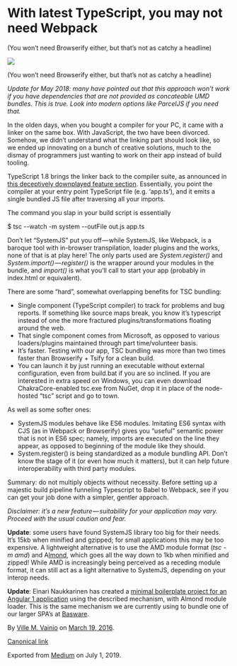 # With latest TypeScript, you may not need Webpack

(You won’t need Browserify either, but that’s not as catchy a headline)

![](https://cdn-images-1.medium.com/max/800/0*DFCZqJ3vRVQ1vzKi.jpg)

(You won’t need Browserify either, but that’s not as catchy a headline)

_Update for May 2018: many have pointed out that this approach won’t work if you have dependencies that are not provided as concateable UMD bundles. This is true. Look into modern options like ParcelJS if you need that._

In the olden days, when you bought a compiler for your PC, it came with a linker on the same box. With JavaScript, the two have been divorced. Somehow, we didn’t understand what the linking part should look like, so we ended up innovating on a bunch of creative solutions, much to the dismay of programmers just wanting to work on their app instead of build tooling.

TypeScript 1.8 brings the linker back to the compiler suite, as announced in [this deceptively downplayed feature section](https://github.com/Microsoft/TypeScript/wiki/What%27s-new-in-TypeScript#concatenate-amd-and-system-modules-with---outfile). Essentially, you point the compiler at your entry point TypeScript file (e.g. ‘app.ts’), and it emits a single bundled JS file after traversing all your imports.

The command you slap in your build script is essentially

$ tsc --watch -m system --outFile out.js app.ts

Don’t let “SystemJS” put you off — while SystemJS, like Webpack, is a baroque tool with in-browser transpilation, loader plugins and the works, none of that is at play here! The only parts used are _System.register()_ and _System.import()_ — _register()_ is the wrapper around your modules in the bundle, and _import()_ is what you’ll call to start your app (probably in index.html or equivalent).

There are some “hard”, somewhat overlapping benefits for TSC bundling:

*   Single component (TypeScript compiler) to track for problems and bug reports. If something like source maps break, you know it’s typescript instead of one the more fractured plugins/transformations floating around the web.
*   That single component comes from Microsoft, as opposed to various loaders/plugins maintained through part time/volunteer basis.
*   It’s faster. Testing with our app, TSC bundling was more than two times faster than Browserify + Tsify for a clean build.
*   You can launch it by just running an executable without external configuration, even from build.bat if you are so inclined. If you are interested in extra speed on Windows, you can even download ChakraCore-enabled tsc.exe from NuGet, drop it in place of the node-hosted “tsc” script and go to town.

As well as some softer ones:

*   SystemJS modules behave like ES6 modules. Imitating ES6 syntax with CJS (as in Webpack or Browserify) gives you “useful” semantic power that is not in ES6 spec; namely, imports are executed on the line they appear, as opposed to beginning of the module like they should.
*   System.register() is being standardized as a module bundling API. Don’t know the stage of it (or even how much it matters), but it can help future interoperability with third party modules.

Summary: do not multiply objects without necessity. Before setting up a majestic build pipeline funneling Typescript to Babel to Webpack, see if you can get your job done with a simpler, gentler approach.

_Disclaimer: it’s a new feature — suitability for your application may vary. Proceed with the usual caution and fear._

**Update**: some users have found SystemJS library too big for their needs. It’s 15kb when minified and gzipped; for small applications this may be too expensive. A lightweight alternative is to use the AMD module format (_tsc -m amd_) and A[lmond](https://github.com/requirejs/almond), which goes all the way down to 1kb when minified and zipped! While AMD is increasingly being perceived as a receding module format, it can still act as a light alternative to SystemJS, depending on your interop needs.

**Update**: Einari Naukkarinen has created a [minimal boilerplate project for an Angular 1 application](https://github.com/enaukkarinen/modest-tsc-ng1-boilerplate) using the described mechanism, with Almond module loader. This is the same mechanism we are currently using to bundle one of our larger SPA’s at [Basware](http://www.basware.com/about-us/careers).

By [Ville M. Vainio](https://medium.com/@vivainio) on [March 19, 2016](https://medium.com/p/417d2ef0e773).

[Canonical link](https://medium.com/@vivainio/with-latest-typescript-you-may-not-need-webpack-417d2ef0e773)

Exported from [Medium](https://medium.com) on July 1, 2019.